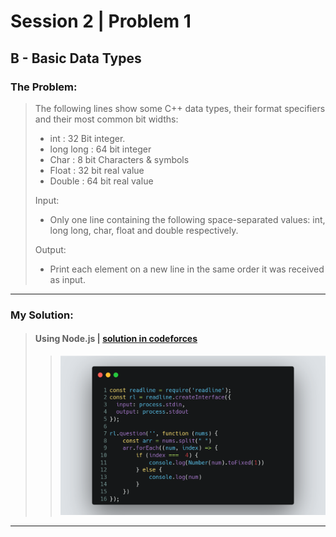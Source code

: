 # Session 2 | Problem 1
## B - Basic Data Types

### The Problem:
> The following lines show some C++ data types, their format specifiers and their most common bit widths:
> * int : 32 Bit integer.
> * long long : 64 bit integer
> * Char : 8 bit Characters & symbols
> * Float : 32 bit real value
> * Double : 64 bit real value
> 
> Input: 
> * Only one line containing the following space-separated values: int, long long, char, float and double respectively.
> 
> Output:
> * Print each element on a new line in the same order it was received as input.

---

### My Solution:
> #### Using Node.js | [solution in codeforces](https://codeforces.com/group/MWSDmqGsZm/contest/219158/submission/184873990)
> >  <img src="./images/session-2-problem-1-node.png">
---


